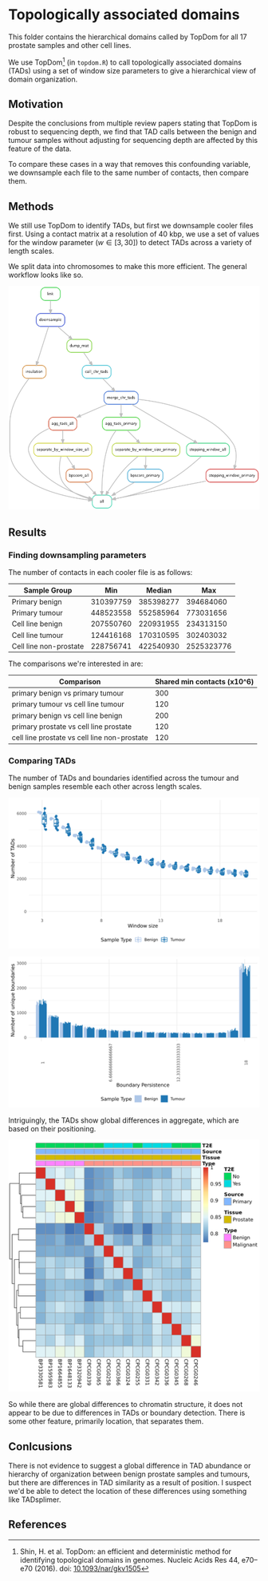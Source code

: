 # Topologically associated domains

This folder contains the hierarchical domains called by TopDom for all 17 prostate samples and other cell lines.

We use TopDom[^1] (in `topdom.R`) to call topologically associated domains (TADs) using a set of window size parameters to give a hierarchical view of domain organization.

## Motivation

Despite the conclusions from multiple review papers stating that TopDom is robust to sequencing depth, we find that TAD calls between the benign and tumour samples without adjusting for sequencing depth are affected by this feature of the data.

To compare these cases in a way that removes this confounding variable, we downsample each file to the same number of contacts, then compare them.

## Methods

We still use TopDom to identify TADs, but first we downsample cooler files first.
Using a contact matrix at a resolution of 40 kbp, we use a set of values for the window parameter ($w \in [3, 30]$) to detect TADs across a variety of length scales.

We split data into chromosomes to make this more efficient.
The general workflow looks like so.

![Workflow](rulegraph.png)

## Results

### Finding downsampling parameters

The number of contacts in each cooler file is as follows:

| Sample Group           | Min       | Median    | Max        |
| ---------------------- | --------- | --------- | ---------- |
| Primary benign         | 310397759 | 385398277 | 394684060  |
| Primary tumour         | 448523558 | 552585964 | 773031656  |
| Cell line benign       | 207550760 | 220931955 | 234313150  |
| Cell line tumour       | 124416168 | 170310595 | 302403032  |
| Cell line non-prostate | 228756741 | 422540930 | 2525323776 |

The comparisons we're interested in are:

| Comparison                                   | Shared min contacts (x10^6) |
| -------------------------------------------- | --------------------------- |
| primary benign vs primary tumour             | 300                         |
| primary tumour vs cell line tumour           | 120                         |
| primary benign vs cell line benign           | 200                         |
| primary prostate vs cell line prostate       | 120                         |
| cell line prostate vs cell line non-prostate | 120                         |

### Comparing TADs

The number of TADs and boundaries identified across the tumour and benign samples resemble each other across length scales.

![TAD counts across primary samples](Plots/tad-counts.png)

![TAD boundary persistence similarity across primary samples](Plots/boundary-counts.by-persistence.png)

Intriguingly, the TADs show global differences in aggregate, which are based on their positioning.

![TAD similarity of primary samples](Plots/bp-score.cluster.png)

So while there are global differences to chromatin structure, it does not appear to be due to differences in TADs or boundary detection.
There is some other feature, primarily location, that separates them.

## Conlcusions

There is not evidence to suggest a global difference in TAD abundance or hierarchy of organization between benign prostate samples and tumours, but there are differences in TAD similarity as a result of position.
I suspect we'd be able to detect the location of these differences using something like TADsplimer.

## References

[^1]: Shin, H. et al. TopDom: an efficient and deterministic method for identifying topological domains in genomes. Nucleic Acids Res 44, e70–e70 (2016). doi: [10.1093/nar/gkv1505](https://doi.org/10.1093/nar/gkv1505)
